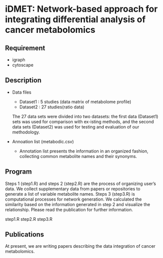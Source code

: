 # iDMET: Network-based approach for integrating differential analysis of cancer metabolomics

## Requirement
 
* igraph
* cytoscape


## Description
* Data files
  * Dataset1 : 5 studies (data matrix of metabolome profile)
  * Dataset2 : 27 studies(ratio data) 
  
  The 27 data sets were divided into two datasets: the first data (Dataset1) sets was used for comparison with ex-isting methods, and the second data sets (Dataset2) was used for testing and evaluation of our methodology.

* Annoation list (metabodic.csv)
  * Annotation list presents the information in an organized fashion, collecting common metabolite names and their synonyms.

## Program
Steps 1 (step1.R) and steps 2 (step2.R) are the process of organizing user’s data. We collect supplementary data from papers or repositories to generate a list of variable metabolite names. Steps 3 (step3.R) is computational processes for network generation. We calculated the similarity based on the information generated in step 2 and visualize the relationship.
Please read the publication for further information.

step1.R
step2.R
step3.R



## Publications
At present, we are writing papers describing the data integration of cancer metabolomics.
